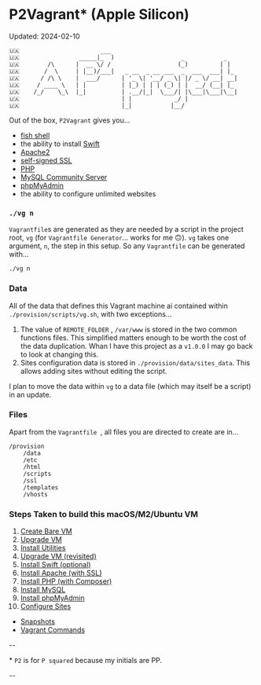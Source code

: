 # P2Vagrant\* (Apple Silicon)

Updated: 2024-02-10

```
🇺🇦                       ___
🇺🇦                 _____|_  )                   _           _
🇺🇦        /\      |  __ \/ /                   (_)         | |
🇺🇦       /  \     | |__)/___|   _ __  _ __ ___  _  ___  ___| |_
🇺🇦      / /\ \    |  ___/      | '_ \| '__/ _ \| |/ _ \/ __| __|
🇺🇦     / ____ \   | |          | |_) | | | (_) | |  __/ (__| |_
🇺🇦    /_/    \_\  |_|          | .__/|_|  \___/| |\___|\___|\__|
🇺🇦                             | |            _/ |
🇺🇦                             |_|           |__/
```

Out of the box, `P2Vagrant` gives you...

* [fish shell](https://fishshell.com)
* the ability to install [Swift](https://www.swift.org)
* [Apache2](https://www.apache.org)
* [self-signed SSL](https://en.wikipedia.org/wiki/Self-signed_certificate)
* [PHP](https://www.php.net)
* [MySQL Community Server](https://www.mysql.com/products/community/)
* [phpMyAdmin](https://www.phpmyadmin.net)
* the ability to configure unlimited websites

### `./vg n`

`Vagrantfile`s are generated as they are needed  by a script in the project root, `vg`  (for `Vagrantfile Generator`... works for me 🙃). `vg` takes one argument,  `n`, the step in this setup. So any `Vagrantfile` can be generated with...

```
./vg n
```

### Data

All of the data that defines this Vagrant machine ai contained within `./provision/scripts/vg.sh`, with two exceptions...

1. The value of `REMOTE_FOLDER` , `/var/www` is stored in the two common functions files. This simplified matters enough to be worth the cost of the data duplication. Whan I have this project as a `v1.0.0` I may go back to look at changing this.
2. Sites configuration data is stored in `./provision/data/sites_data`. This allows adding sites without editing the script.

I plan to move the data within `vg` to a data file (which may itself be a script) in an update.

### Files

Apart from the `Vagrantfile `, all files you are directed to create are in...

```
/provision
    /data
    /etc
    /html
    /scripts
    /ssl
    /templates
    /vhosts
```

### <a id="steps"></a> Steps Taken to build this macOS/M2/Ubuntu VM

01. [Create Bare VM](./docs/01_Create_Bare_VM.md)
02. [Upgrade VM](./docs/02_Upgrade_VM.md)
03. [Install Utilities](./docs/03_Install_Utilities.md)
04. [Upgrade VM (revisited)](./docs/04_Upgrade_VM.md)
05. [Install Swift (optional)](./docs/05_Install_Swift.md)
06. [Install Apache (with SSL)](./docs/06_Install_Apache.md)
07. [Install PHP (with Composer)](./docs/07_Install_PHP.md)
08. [Install MySQL](./docs/08_Install_MySQL.md)
09. [Install phpMyAdmin](./docs/09_Install_phpMyAdmin.md)
10. [Configure Sites](./docs/10_Configure_Sites.md)

<!--
11. [Page Title](./docs/11_Page_Title.md)
12. [Page Title](./docs/12_Page_Title.md)
13. [Page Title](./docs/13_Page_Title.md)
14. [Page Title](./docs/14_Page_Title.md)
15. [Page Title](./docs/15_Page_Title.md)
-->

* [Snapshots](./docs/Snapshots.md)
* [Vagrant Commands](./docs/Commands.md)

--

\* `P2` is for `P squared` because my initials are PP.

--
